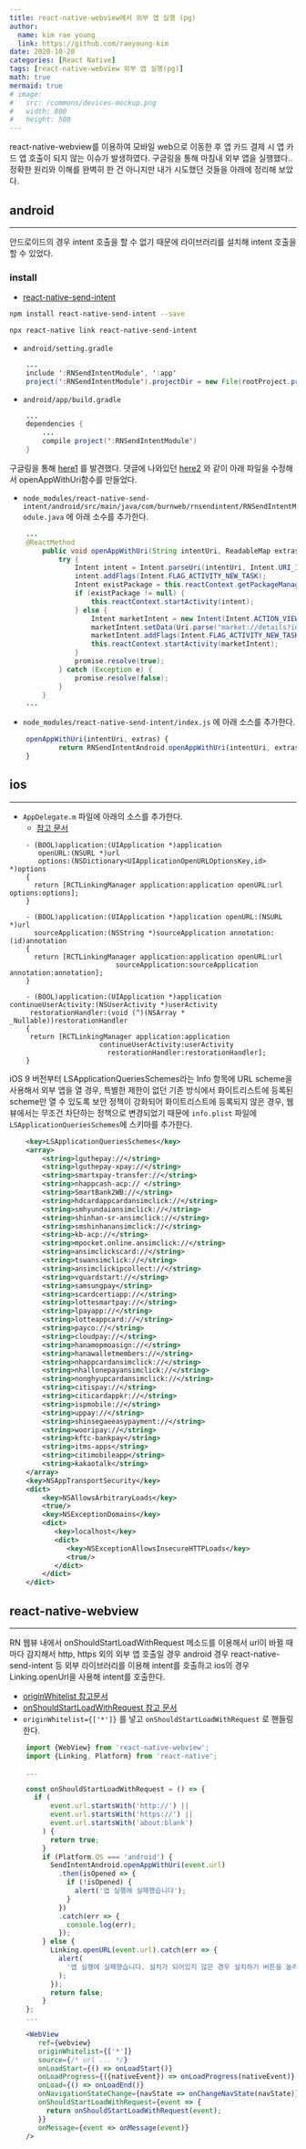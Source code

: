 ```yaml
---
title: react-native-webview에서 외부 앱 실행 (pg)
author:
  name: kim rae young
  link: https://github.com/raeyoung-kim
date: 2020-10-20
categories: [React Native]
tags: [react-native-webview 외부 앱 실행(pg)]
math: true
mermaid: true
# image:
#   src: /commons/devices-mockup.png
#   width: 800
#   height: 500
---
```


react-native-webview를 이용하여 모바일 web으로 이동한 후 앱 카드 결제 시 앱 카드 앱 호출이 되지 않는 이슈가 발생하였다. 구글링을 통해 마침내 외부 앱을 실행했다.. 정확한 원리와 이해를 완벽히 한 건 아니지만 내가 시도했던 것들을 아래에 정리해 보았다.

## android
---

안드로이드의 경우 intent 호출을 할 수 없기 때문에 라이브러리를 설치해 intent 호출을 할 수 있었다.

### install

- [react-native-send-intent](https://www.npmjs.com/package/react-native-send-intent)

```bash
npm install react-native-send-intent --save

npx react-native link react-native-send-intent
```

- `android/setting.gradle`

```java
    ...
    include ':RNSendIntentModule', ':app'
    project(':RNSendIntentModule').projectDir = new File(rootProject.projectDir, '../node_modules/react-native-send-intent/android')
```

- `android/app/build.gradle`

```java
    ...
    dependencies {
        ...
        compile project(':RNSendIntentModule')
    }
```
  
  
구글링을 통해 [here1]( https://reactnativeseoul.org/t/app/494/3) 를 발견했다.
댓글에 나와있던 [here2](https://github.com/harudev/react-native-send-intent/blob/7b17e6580147a6e88cf8f05efc98a7fc9720a904/android/src/main/java/com/burnweb/rnsendintent/RNSendIntentModule.java#L582-L600) 와 같이 아래 파일을 수정해서 openAppWithUri함수를 만들었다.

- `node_modules/react-native-send-intent/android/src/main/java/com/burnweb/rnsendintent/RNSendIntentModule.java` 에 아래 소수를 추가한다.

```java
    ...
    @ReactMethod
        public void openAppWithUri(String intentUri, ReadableMap extras, final Promise promise) {
            try {
                Intent intent = Intent.parseUri(intentUri, Intent.URI_INTENT_SCHEME);
                intent.addFlags(Intent.FLAG_ACTIVITY_NEW_TASK);
                Intent existPackage = this.reactContext.getPackageManager().getLaunchIntentForPackage(intent.getPackage());
                if (existPackage != null) {
                    this.reactContext.startActivity(intent);
                } else {
                    Intent marketIntent = new Intent(Intent.ACTION_VIEW);
                    marketIntent.setData(Uri.parse("market://details?id="+intent.getPackage()));
                    marketIntent.addFlags(Intent.FLAG_ACTIVITY_NEW_TASK);
                    this.reactContext.startActivity(marketIntent);
                }
                promise.resolve(true);
            } catch (Exception e) {
                promise.resolve(false);
            }
        }
    ...
```

- `node_modules/react-native-send-intent/index.js` 에 아래 소스를 추가한다.

```jsx
    openAppWithUri(intentUri, extras) {
            return RNSendIntentAndroid.openAppWithUri(intentUri, extras || {});
    }
```

  ## ios
  ---

  - `AppDelegate.m` 파일에 아래의 소스를 추가한다.
    - [참고 문서](https://doc.ebichu.cc/react-native/releases/0.26/docs/linking.html)

```
    - (BOOL)application:(UIApplication *)application
       openURL:(NSURL *)url
       options:(NSDictionary<UIApplicationOpenURLOptionsKey,id> *)options
    {
      return [RCTLinkingManager application:application openURL:url options:options];
    }

    - (BOOL)application:(UIApplication *)application openURL:(NSURL *)url
      sourceApplication:(NSString *)sourceApplication annotation:(id)annotation
    {
      return [RCTLinkingManager application:application openURL:url
                          sourceApplication:sourceApplication annotation:annotation];
    }

    - (BOOL)application:(UIApplication *)application continueUserActivity:(NSUserActivity *)userActivity
     restorationHandler:(void (^)(NSArray * _Nullable))restorationHandler
    {
     return [RCTLinkingManager application:application
                      continueUserActivity:userActivity
                        restorationHandler:restorationHandler];
    }
```
  
  iOS 9 버전부터 LSApplicationQueriesSchemes라는 Info 항목에 URL scheme을 사용해서 외부 앱을 열 경우, 특별한 제한이 없던 기존 방식에서 화이트리스트에 등록된 scheme만 열 수 있도록 보안 정책이 강화되어 화이트리스트에 등록되지 않은 경우, 웹뷰에서는 무조건 차단하는 정책으로 변경되었기 때문에 `info.plist` 파일에  `LSApplicationQueriesSchemes`에 스키마를 추가한다.

```xml
    <key>LSApplicationQueriesSchemes</key>
    <array>
        <string>lguthepay://</string>
    	<string>lguthepay-xpay://</string>
    	<string>smartxpay-transfer://</string>
    	<string>nhappcash-acp:// </string>
    	<string>SmartBank2WB://</string>
    	<string>hdcardappcardansimclick://</string>
    	<string>smhyundaiansimclick://</string>
    	<string>shinhan-sr-ansimclick://</string>
    	<string>smshinhanansimclick://</string>
    	<string>kb-acp://</string>
    	<string>mpocket.online.ansimclick://</string>
    	<string>ansimclickscard://</string>
    	<string>tswansimclick://</string>
    	<string>ansimclickipcollect://</string>
    	<string>vguardstart://</string>
    	<string>samsungpay</string>
    	<string>scardcertiapp://</string>
    	<string>lottesmartpay://</string>
    	<string>lpayapp://</string>
    	<string>lotteappcard://</string>
    	<string>payco://</string>
    	<string>cloudpay://</string>
    	<string>hanamopmoasign://</string>
    	<string>hanawalletmembers://</string>
    	<string>nhappcardansimclick://</string>
    	<string>nhallonepayansimclick://</string>
    	<string>nonghyupcardansimclick://</string>
    	<string>citispay://</string>
    	<string>citicardappkr://</string>
    	<string>ispmobile://</string>
    	<string>uppay://</string>
    	<string>shinsegaeeasypayment://</string>
    	<string>wooripay://</string>
    	<string>kftc-bankpay</string>
    	<string>itms-apps</string>
    	<string>citimobileapp</string>
    	<string>kakaotalk</string>
    </array>
    <key>NSAppTransportSecurity</key>
    <dict>
    	<key>NSAllowsArbitraryLoads</key>
    	<true/>
    	<key>NSExceptionDomains</key>
    	<dict>
    	   <key>localhost</key>
    	   <dict>
    	      <key>NSExceptionAllowsInsecureHTTPLoads</key>
    	      <true/>
    	   </dict>
    	</dict>
    </dict>
```

## react-native-webview
---

RN 웹뷰 내에서 onShouldStartLoadWithRequest 메소드를 이용해서 url이 바뀔 때마다 감지해서 http, https 외의 외부 앱 호출일 경우 android 경우 react-native-send-intent 등 외부 라이브러리를 이용해 intent를 호출하고 ios의 경우 Linking.openUrl을 사용해 intent를 호출한다.

- [originWhitelist 참고문서](https://reactnative.dev/docs/webview#originwhitelist)
- [onShouldStartLoadWithRequest 참고 문서](https://reactnative.dev/docs/webview#onshouldstartloadwithrequest)
- `originWhitelist={['*']}` 를 넣고 `onShouldStartLoadWithRequest` 로 핸들링한다.

```jsx
    import {WebView} from 'react-native-webview';
    import {Linking, Platform} from 'react-native';

    ...

    const onShouldStartLoadWithRequest = () => {
      if (
          event.url.startsWith('http://') ||
          event.url.startsWith('https://') ||
          event.url.startsWith('about:blank')
        ) {
          return true;
        }
        if (Platform.OS === 'android') {
          SendIntentAndroid.openAppWithUri(event.url)
            .then(isOpened => {
              if (!isOpened) {
                alert('앱 실행에 실패했습니다');
              }
            })
            .catch(err => {
              console.log(err);
            });
        } else {
          Linking.openURL(event.url).catch(err => {
            alert(
              '앱 실행에 실패했습니다. 설치가 되어있지 않은 경우 설치하기 버튼을 눌러주세요.',
            );
          });
          return false;
        }
    };
    ...

    <WebView
       ref={webview}
       originWhitelist={['*']}
       source={/* url ... */}
       onLoadStart={() => onLoadStart()}
       onLoadProgress={({nativeEvent}) => onLoadProgress(nativeEvent)}
       onLoad={() => onLoadEnd()}
       onNavigationStateChange={navState => onChangeNavState(navState)}
       onShouldStartLoadWithRequest={event => {
         return onShouldStartLoadWithRequest(event);
       }}
       onMessage={event => onMessage(event)}
    />
```

